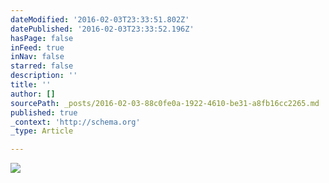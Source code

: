```yaml
---
dateModified: '2016-02-03T23:33:51.802Z'
datePublished: '2016-02-03T23:33:52.196Z'
hasPage: false
inFeed: true
inNav: false
starred: false
description: ''
title: ''
author: []
sourcePath: _posts/2016-02-03-88c0fe0a-1922-4610-be31-a8fb16cc2265.md
published: true
_context: 'http://schema.org'
_type: Article

---
```

![](https://the-grid-user-content.s3-us-west-2.amazonaws.com/ae67a3d9-d967-4dee-a248-49413a66a6ac.png)